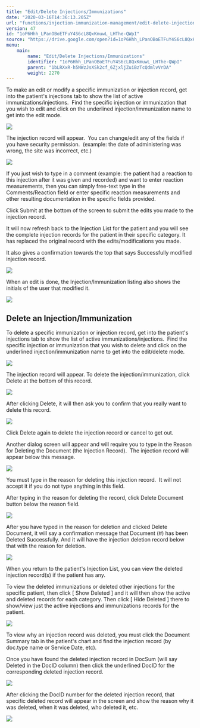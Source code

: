 ```yaml
---
title: "Edit/Delete Injections/Immunizations"
date: "2020-03-16T14:36:13.205Z"
url: "functions/injection-immunization-management/edit-delete-injections-immunizations.html"
version: 47
id: "1oP6Hhh_LPanOBoETFuY4S6cL8QxKmuwL_LHThe-QWpI"
source: "https://drive.google.com/open?id=1oP6Hhh_LPanOBoETFuY4S6cL8QxKmuwL_LHThe-QWpI"
menu:
    main:
        name: "Edit/Delete Injections/Immunizations"
        identifier: "1oP6Hhh_LPanOBoETFuY4S6cL8QxKmuwL_LHThe-QWpI"
        parent: "1bLRXxR-h5NWzJsXSk2cf_6ZjxljZuiBzTcQdmlvVrDA"
        weight: 2270
---
```

To make an edit or modify a specific immunization or injection record, get into the patient's injections tab to show the list of active immunizations/injections.  Find the specific injection or immunization that you wish to edit and click on the underlined injection/immunization name to get into the edit mode.



![](edit-delete-injections-immunizations.images/image10.png)



The injection record will appear.  You can change/edit any of the fields if you have security permission.  (example: the date of administering was wrong, the site was incorrect, etc.)



![](edit-delete-injections-immunizations.images/image3.png)



If you just wish to type in a comment (example: the patient had a reaction to this injection after it was given and recorded) and want to enter reaction measurements, then you can simply free-text type in the Comments/Reaction field or enter specific reaction measurements and other resulting documentation in the specific fields provided.

Click Submit at the bottom of the screen to submit the edits you made to the injection record.

It will now refresh back to the Injection List for the patient and you will see the complete injection records for the patient in their specific category. It has replaced the original record with the edits/modifications you made.

It also gives a confirmation towards the top that says Successfully modified injection record.



![](edit-delete-injections-immunizations.images/image11.png)



When an edit is done, the Injection/Immunization listing also shows the initials of the user that modified it.



![](edit-delete-injections-immunizations.images/image9.png)



## Delete an Injection/Immunization

To delete a specific immunization or injection record, get into the patient's injections tab to show the list of active immunizations/injections.  Find the specific injection or immunization that you wish to delete and click on the underlined injection/immunization name to get into the edit/delete mode.



![](edit-delete-injections-immunizations.images/image8.png)

The injection record will appear. To delete the injection/immunization, click Delete at the bottom of this record.



![](edit-delete-injections-immunizations.images/image7.png)



After clicking Delete, it will then ask you to confirm that you really want to delete this record.



![](edit-delete-injections-immunizations.images/image5.png)



Click Delete again to delete the injection record or cancel to get out.

Another dialog screen will appear and will require you to type in the Reason for Deleting the Document (the Injection Record).  The injection record will appear below this message.



![](edit-delete-injections-immunizations.images/image4.png)



You must type in the reason for deleting this injection record.  It will not accept it if you do not type anything in this field.

After typing in the reason for deleting the record, click Delete Document button below the reason field.

![](edit-delete-injections-immunizations.images/image6.png)

After you have typed in the reason for deletion and clicked Delete Document, it will say a confirmation message that Document (#) has been Deleted Successfully. And it will have the injection deletion record below that with the reason for deletion.



![](edit-delete-injections-immunizations.images/image2.png)



When you return to the patient's Injection List, you can view the deleted injection record(s) if the patient has any.

To view the deleted immunizations or deleted other injections for the specific patient, then click [ Show Deleted ] and it will then show the active and deleted records for each category. Then click [ Hide Deleted ] there to show/view just the active injections and immunizations records for the patient.



![](edit-delete-injections-immunizations.images/image1.png)



To view why an injection record was deleted, you must click the Document Summary tab in the patient's chart and find the injection record (by doc.type name or Service Date, etc).

Once you have found the deleted injection record in DocSum (will say Deleted in the DocID column) then click the underlined DocID for the corresponding deleted injection record.



![](edit-delete-injections-immunizations.images/image12.png)



After clicking the DocID number for the deleted injection record, that specific deleted record will appear in the screen and show the reason why it was deleted, when it was deleted, who deleted it, etc.



![](edit-delete-injections-immunizations.images/image2.png)



